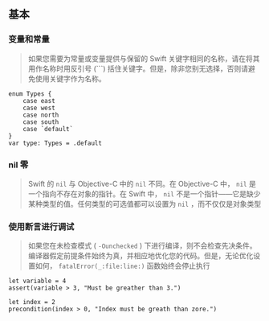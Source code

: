 ## 基本

### 变量和常量

> 如果您需要为常量或变量提供与保留的 Swift 关键字相同的名称，请在将其用作名称时用反引号 (```) 括住关键字。但是，除非您别无选择，否则请避免使用关键字作为名称。

```
enum Types {
    case east
    case west
    case north
    case south
    case `default`
}
var type: Types = .default
```



### nil 零

> Swift 的 `nil` 与 Objective-C 中的 `nil` 不同。在 Objective-C 中， `nil` 是一个指向不存在对象的指针。在 Swift 中， `nil` 不是一个指针——它是缺少某种类型的值。任何类型的可选值都可以设置为 `nil` ，而不仅仅是对象类型



### 使用断言进行调试

> 如果您在未检查模式 ( `-Ounchecked` ) 下进行编译，则不会检查先决条件。编译器假定前提条件始终为真，并相应地优化您的代码。但是，无论优化设置如何， `fatalError(_:file:line:)` 函数始终会停止执行

```
let variable = 4
assert(variable > 3, "Must be greather than 3.")

let index = 2
precondition(index > 0, "Index must be greath than zore.")
```




